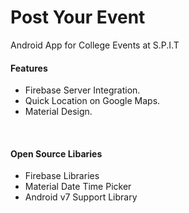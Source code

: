 # Post Your Event
Android App for College Events at S.P.I.T
<br>
<H4>Features</H4>
<ul>
 <li>Firebase Server Integration.</li>
 <li>Quick Location on Google Maps.</li>
 <li>Material Design.</li>
</ul>
<br>
<H4>Open Source Libaries</H4>
<ul>
  <li>Firebase Libraries</li>
  <li>Material Date Time Picker</li>
  <li>Android v7 Support Library</li>
</ul>
